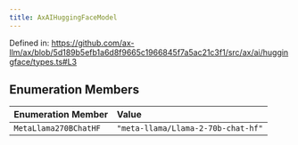 ```yaml
---
title: AxAIHuggingFaceModel
---
```


Defined in: https://github.com/ax-llm/ax/blob/5d189b5efb1a6d8f9665c1966845f7a5ac21c3f1/src/ax/ai/huggingface/types.ts#L3

## Enumeration Members

| Enumeration Member | Value |
| :------ | :------ |
| <a id="MetaLlama270BChatHF"></a> `MetaLlama270BChatHF` | `"meta-llama/Llama-2-70b-chat-hf"` |
